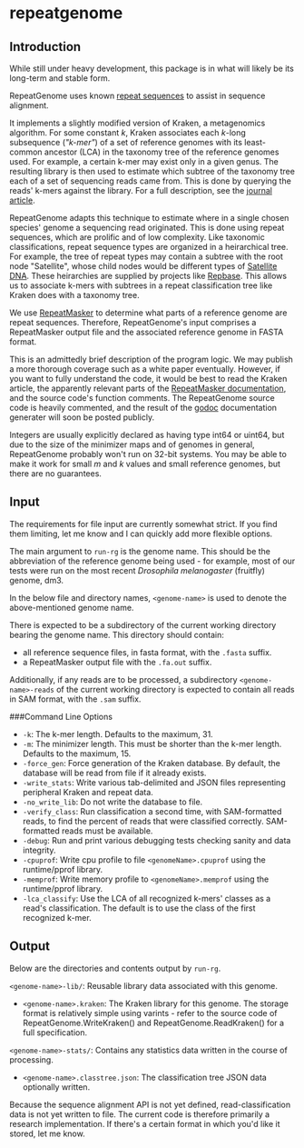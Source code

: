 repeatgenome
============

Introduction
------------

While still under heavy development, this package is in what will likely be its long-term and stable form.

RepeatGenome uses known [repeat sequences](http://biol.lf1.cuni.cz/ucebnice/en/repetitive_dna.htm) to assist in sequence alignment.

It implements a slightly modified version of Kraken, a metagenomics algorithm. For some constant *k*, Kraken associates each *k*-long subsequence (*"k-mer"*) of a set of reference genomes with its least-common ancestor (LCA) in the taxonomy tree of the reference genomes used. For example, a certain k-mer may exist only in a given genus. The resulting library is then used to estimate which subtree of the taxonomy tree each of a set of sequencing reads came from. This is done by querying the reads' k-mers against the library. For a full description, see the [journal article](http://genomebiology.com/2014/15/3/R46).

RepeatGenome adapts this technique to estimate where in a single chosen species' genome a sequencing read originated. This is done using repeat sequences, which are prolific and of low complexity. Like taxonomic classifications, repeat sequence types are organized in a heirarchical tree. For example, the tree of repeat types may contain a subtree with the root node "Satellite", whose child nodes would be different types of [Satellite DNA](https://en.wikipedia.org/wiki/Satellite_DNA). These heirarchies are supplied by projects like [Repbase](http://www.girinst.org/repbase/index.html). This allows us to associate k-mers with subtrees in a repeat classification tree like Kraken does with a taxonomy tree.

We use [RepeatMasker](http://repeatmasker.org/) to determine what parts of a reference genome are repeat sequences. Therefore, RepeatGenome's input comprises a RepeatMasker output file and the associated reference genome in FASTA format.

This is an admittedly brief description of the program logic. We may publish a more thorough coverage such as a white paper eventually. However, if you want to fully understand the code, it would be best to read the Kraken article, the apparently relevant parts of the [RepeatMasker documentation](http://repeatmasker.org/webrepeatmaskerhelp.html), and the source code's function comments. The RepeatGenome source code is heavily commented, and the result of the [godoc](http://blog.golang.org/godoc-documenting-go-code) documentation generater will soon be posted publicly.

Integers are usually explicitly declared as having type int64 or uint64, but due to the size of the minimizer maps and of genomes in general, RepeatGenome probably won't run on 32-bit systems. You may be able to make it work for small *m* and *k* values and small reference genomes, but there are no guarantees.

Input
------------

The requirements for file input are currently somewhat strict. If you find them limiting, let me know and I can quickly add more flexible options.

The main argument to `run-rg` is the genome name. This should be the abbreviation of the reference genome being used - for example, most of our tests were run on the most recent *Drosophila melanogaster* (fruitfly) genome, dm3.

In the below file and directory names, `<genome-name>` is used to denote the above-mentioned genome name.

There is expected to be a subdirectory of the current working directory bearing the genome name. This directory should contain:
* all reference sequence files, in fasta format, with the `.fasta` suffix.
* a RepeatMasker output file with the `.fa.out` suffix.

Additionally, if any reads are to be processed, a subdirectory `<genome-name>-reads` of the current working directory is expected to contain all reads in SAM format, with the `.sam` suffix.

###Command Line Options

* `-k`:	The k-mer length. Defaults to the maximum, 31.
* `-m`:	The minimizer length. This must be shorter than the k-mer length. Defaults to the maximum, 15.
* `-force_gen`:	Force generation of the Kraken database. By default, the database will be read from file if it already exists.
* `-write_stats`:	Write various tab-delimited and JSON files representing peripheral Kraken and repeat data.
* `-no_write_lib`:	Do not write the database to file.
* `-verify_class`:	Run classification a second time, with SAM-formatted reads, to find the percent of reads that were classified correctly. SAM-formatted reads must be available.
* `-debug`:	Run and print various debugging tests checking sanity and data integrity.
* `-cpuprof`:	Write cpu profile to file `<genomeName>.cpuprof` using the runtime/pprof library.
* `-memprof`:	Write memory profile to `<genomeName>.memprof` using the runtime/pprof library.
* `-lca_classify`:	Use the LCA of all recognized k-mers' classes as a read's classification. The default is to use the class of the first recognized k-mer.

Output
------------

Below are the directories and contents output by `run-rg`.

`<genome-name>-lib/`: Reusable library data associated with this genome.
* `<genome-name>.kraken`: The Kraken library for this genome. The storage format is relatively simple using varints - refer to the source code of RepeatGenome.WriteKraken() and RepeatGenome.ReadKraken() for a full specification.

`<genome-name>-stats/`: Contains any statistics data written in the course of processing.
* `<genome-name>.classtree.json`: The classification tree JSON data optionally written.

Because the sequence alignment API is not yet defined, read-classification data is not yet written to file. The current code is therefore primarily a research implementation. If there's a certain format in which you'd like it stored, let me know.
